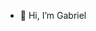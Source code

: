 - 👋 Hi, I’m Gabriel 


<!---
gabRochaOliv/gabRochaOliv is a ✨ special ✨ repository because its `README.md` (this file) appears on your GitHub profile.
You can click the Preview link to take a look at your changes.
--->
